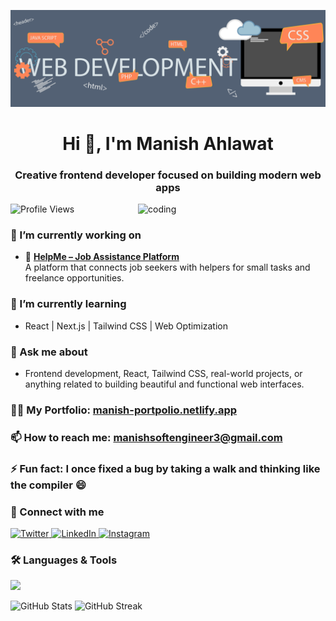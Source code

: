 ![logo](https://github.com/Manish-pro854/Manish-pro854/blob/main/banner.gif)

<h1 align="center">Hi 👋, I'm Manish Ahlawat</h1>
<h3 align="center">Creative frontend developer focused on building modern web apps</h3>

<img align="right" alt="coding" width="300" src="https://camo.githubusercontent.com/4d9f5ecceb711eec6e2018f38a5677dc657c9738d4a65ba3b928c41c0a45b439/68747470733a2f2f6d69726f2e6d656469756d2e636f6d2f6d61782f313336302f302a37513379765349765f7430696f4a2d5a2e676966" />

<p align="left"> 
  <img src="https://komarev.com/ghpvc/?username=manish-pro854&label=Profile%20views&color=0e75b6&style=flat" alt="Profile Views" /> 
</p>

### 🔭 I’m currently working on
- 🚀 [**HelpMe – Job Assistance Platform**](https://help-mee.netlify.app)  
  A platform that connects job seekers with helpers for small tasks and freelance opportunities.

### 🌱 I’m currently learning
- React | Next.js | Tailwind CSS | Web Optimization

### 💬 Ask me about
- Frontend development, React, Tailwind CSS, real-world projects, or anything related to building beautiful and functional web interfaces.

### 👨‍💻 My Portfolio: [manish-portpolio.netlify.app](http://manish-portpolio.netlify.app)

### 📫 How to reach me: **manishsoftengineer3@gmail.com**

### ⚡ Fun fact: I once fixed a bug by taking a walk and thinking like the compiler 😄

### 🤝 Connect with me

<a href="https://twitter.com/manishsoftengg" target="_blank">
  <img src="https://raw.githubusercontent.com/rahuldkjain/github-profile-readme-generator/master/src/images/icons/Social/twitter.svg" alt="Twitter" height="30" width="40" />
</a>
<a href="https://linkedin.com/in/manish-ahlawat-16514925a" target="_blank">
  <img src="https://raw.githubusercontent.com/rahuldkjain/github-profile-readme-generator/master/src/images/icons/Social/linked-in-alt.svg" alt="LinkedIn" height="30" width="40" />
</a>
<a href="https://instagram.com/minku_ahlawat" target="_blank">
  <img src="https://raw.githubusercontent.com/rahuldkjain/github-profile-readme-generator/master/src/images/icons/Social/instagram.svg" alt="Instagram" height="30" width="40" />
</a>

<h3>🛠️ Languages & Tools</h3>

<p>
  <img src="https://skillicons.dev/icons?i=html,css,js,react,nextjs,tailwind,redux,bootstrap,git,github,vscode,figma,framer" />
</p>

<span>
  <img src="https://github-readme-stats.vercel.app/api?username=manish-pro854&show_icons=true&locale=en" alt="GitHub Stats" />
</span>
<span>
  <img src="https://github-readme-streak-stats.herokuapp.com/?user=manish-pro854" alt="GitHub Streak" />
</span>
